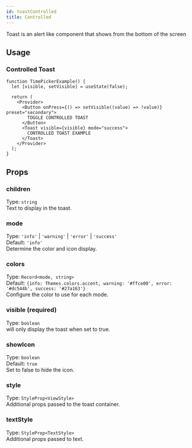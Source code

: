 ```yaml
---
id: toastControlled
title: Controlled
---
```


Toast is an alert like component that shows from the bottom of the screen

## Usage

### Controlled Toast

```tsx live
function TimePickerExample() {
  let [visible, setVisible] = useState(false);

  return (
    <Provider>
      <Button onPress={() => setVisible((value) => !value)} preset="secondary">
        TOGGLE CONTROLLED TOAST
      </Button>
      <Toast visible={visible} mode="success">
        CONTROLLED TOAST EXAMPLE
      </Toast>
    </Provider>
  );
}
```

## Props

### children

Type: `string`  
Text to display in the toast.

### mode

Type: `'info'` | `'warning'` | `'error'` | `'success'`  
Default: `'info'`  
Determine the color and icon display.

### colors

Type: `Record<mode, string>`  
Default: `{info: Themes.colors.accent, warning: '#ffce00', error: '#dc544b', success: '#27a163'}`  
Configure the color to use for each mode.

### visible (required)

Type: `boolean`  
will only display the toast when set to true.

### showIcon

Type: `boolean`  
Default: `true`  
Set to false to hide the icon.

### style

Type: `StyleProp<ViewStyle>`  
Additional props passed to the toast container.

### textStyle

Type: `StyleProp<TextStyle>`  
Additional props passed to text.
